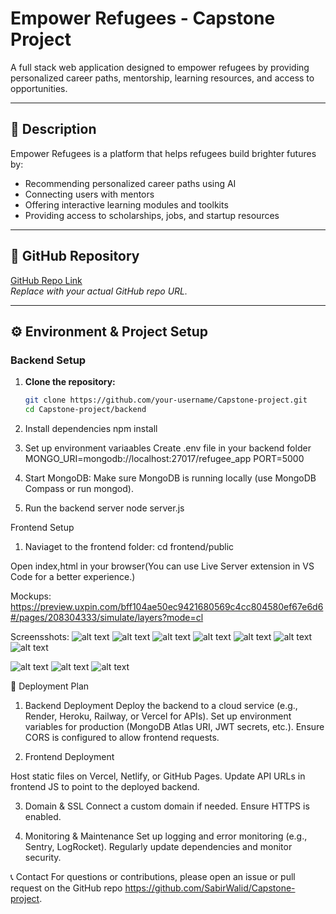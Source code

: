 # Empower Refugees - Capstone Project

A full stack web application designed to empower refugees by providing personalized career paths, mentorship, learning resources, and access to opportunities.

---

## 📖 Description

Empower Refugees is a platform that helps refugees build brighter futures by:
- Recommending personalized career paths using AI
- Connecting users with mentors
- Offering interactive learning modules and toolkits
- Providing access to scholarships, jobs, and startup resources

---

## 🔗 GitHub Repository

[GitHub Repo Link](https://github.com/your-username/Capstone-project)  
*Replace with your actual GitHub repo URL.*

---

## ⚙️ Environment & Project Setup

### **Backend Setup**
1. **Clone the repository:**
   ```sh
   git clone https://github.com/your-username/Capstone-project.git
   cd Capstone-project/backend

2. Install dependencies
npm install

3. Set up environment variaables
Create .env file in your backend folder
MONGO_URI=mongodb://localhost:27017/refugee_app
PORT=5000

4. Start MongoDB:
Make sure MongoDB is running locally (use MongoDB Compass or run mongod).
5. Run the backend server
node server.js

Frontend Setup
1. Naviaget to the frontend folder:
cd frontend/public

Open index,html in your browser(You can use Live Server extension in VS Code for a better experience.)

Mockups:
https://preview.uxpin.com/bff104ae50ec9421680569c4cc804580ef67e6d6#/pages/208304333/simulate/layers?mode=cl

Screensshots:
![alt text](<Screenshot 2025-06-09 165207.png>) ![alt text](<Screenshot 2025-06-09 165304.png>) ![alt text](<Screenshot 2025-06-09 164953.png>) ![alt text](<Screenshot 2025-06-09 165030.png>) ![alt text](<Screenshot 2025-06-09 165059.png>) ![alt text](<Screenshot 2025-06-09 165132.png>)
![alt text](<Screenshot 2025-06-09 182840.png>)

![alt text](<bad dash.png>) ![alt text](<excellent dash.png>)
![alt text](noscrol.png)


🚀 Deployment Plan
1. Backend Deployment
Deploy the backend to a cloud service (e.g., Render, Heroku, Railway, or Vercel for APIs).
Set up environment variables for production (MongoDB Atlas URI, JWT secrets, etc.).
Ensure CORS is configured to allow frontend requests.

2. Frontend Deployment

Host static files on Vercel, Netlify, or GitHub Pages.
Update API URLs in frontend JS to point to the deployed backend.

3. Domain & SSL
Connect a custom domain if needed.
Ensure HTTPS is enabled.

4. Monitoring & Maintenance
Set up logging and error monitoring (e.g., Sentry, LogRocket).
Regularly update dependencies and monitor security.

📞 Contact
For questions or contributions, please open an issue or pull request on the GitHub repo https://github.com/SabirWalid/Capstone-project.
